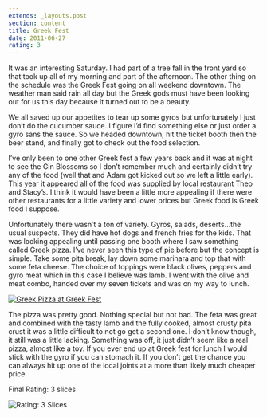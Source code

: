 ```yaml
---
extends: _layouts.post
section: content
title: Greek Fest
date: 2011-06-27
rating: 3
---
```


It was an interesting Saturday. I had part of a tree fall in the front yard so that took up all of my morning and part of the afternoon. The other thing on the schedule was the Greek Fest going on all weekend downtown. The weather man said rain all day but the Greek gods must have been looking out for us this day because it turned out to be a beauty.

We all saved up our appetites to tear up some gyros but unfortunately I just don’t do the cucumber sauce. I figure I’d find something else or just order a gyro sans the sauce. So we headed downtown, hit the ticket booth then the beer stand, and finally got to check out the food selection.

I’ve only been to one other Greek fest a few years back and it was at night to see the Gin Blossoms so I don’t remember much and certainly didn’t try any of the food (well that and Adam got kicked out so we left a little early). This year it appeared all of the food was supplied by local restaurant Theo and Stacy’s. I think it would have been a little more appealing if there were other restaurants for a little variety and lower prices but Greek food is Greek food I suppose.

Unfortunately there wasn’t a ton of variety. Gyros, salads, deserts…the usual suspects. They did have hot dogs and french fries for the kids. That was looking appealing until passing one booth where I saw something called Greek pizza. I’ve never seen this type of pie before but the concept is simple. Take some pita break, lay down some marinara and top that with some feta cheese. The choice of toppings were black olives, peppers and gyro meat which in this case I believe was lamb. I went with the olive and meat combo, handed over my seven tickets and was on my way to lunch.

[![Greek Pizza at Greek Fest](http://farm4.static.flickr.com/3622/5805881995_7d97419027.jpg)](http://www.flickr.com/photos/joefearnley/5805881995/ "Greek Pizza at Greek Fest by joefearnley, on Flickr")

The pizza was pretty good. Nothing special but not bad. The feta was great and combined with the tasty lamb and the fully cooked, almost crusty pita crust it was a little difficult to not go get a second one. I don’t know though, it still was a little lacking. Something was off, it just didn’t seem like a real pizza, almost like a toy. If you ever end up at Greek fest for lunch I would stick with the gyro if you can stomach it. If you don’t get the chance you can always hit up one of the local joints at a more than likely much cheaper price.

Final Rating: 3 slices

![Rating: 3 Slices](/assets/img/pizza3_sm.jpg)